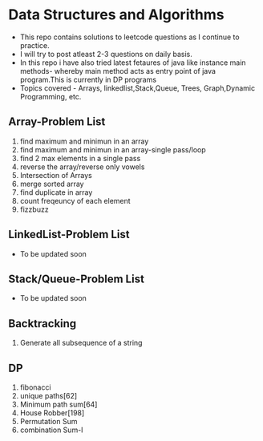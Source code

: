 # Data Structures and Algorithms
 - This repo contains solutions to leetcode questions as I continue to practice.
 - I will try to post  atleast 2-3 questions on daily basis.
 - In this repo i have also tried latest fetaures of java like instance main methods- 
   whereby main method acts as entry point of java program.This is currently in DP programs
 - Topics covered - Arrays, linkedlist,Stack,Queue, Trees, Graph,Dynamic Programming, etc.

## Array-Problem List
1. find maximum and minimun in an array
2. find maximum and minimun in an array-single pass/loop
2. find 2 max elements in a single pass
3. reverse the array/reverse only vowels
4. Intersection of Arrays
5. merge sorted array
6. find duplicate in array
7. count freqeuncy of each element
8. fizzbuzz

## LinkedList-Problem List
- To be updated soon

## Stack/Queue-Problem List
- To be updated soon

## Backtracking
1. Generate all subsequence of a string


## DP
1. fibonacci
2. unique paths[62]
3. Minimum path sum[64]
4. House Robber[198]
5. Permutation Sum
6. combination Sum-I